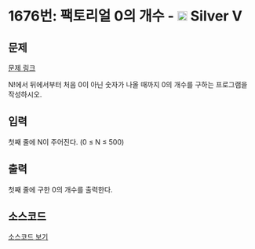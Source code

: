 # 1676번: 팩토리얼 0의 개수 - <img src="https://static.solved.ac/tier_small/6.svg" style="height:20px" /> Silver V

<!-- performance -->

<!-- 문제 제출 후 깃허브에 푸시를 했을 때 제출한 코드의 성능이 입력될 공간입니다.-->

<!-- end -->

## 문제

[문제 링크](https://boj.kr/1676)

<p>N!에서 뒤에서부터 처음 0이 아닌 숫자가 나올 때까지 0의 개수를 구하는 프로그램을 작성하시오.</p>

## 입력

<p>첫째 줄에 N이 주어진다. (0 ≤ N ≤ 500)</p>

## 출력

<p>첫째 줄에 구한 0의 개수를 출력한다.</p>

## 소스코드

[소스코드 보기](팩토리얼%200의%20개수.cpp)
